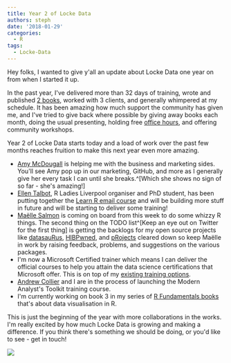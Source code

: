 ```yaml
---
title: Year 2 of Locke Data
authors: steph
date: '2018-01-29'
categories:
  - R
tags:
  - Locke-Data
---
```


Hey folks, I wanted to give y'all an update about Locke Data one year on from when I started it up.

In the past year, I've delivered more than 32 days of training, wrote and published [2 books](http://geni.us/rfundamentals), worked with 3 clients, and generally whimpered at my schedule. It has been amazing how much support the community has given me, and I've tried to give back where possible by giving away books each month, doing the usual presenting, holding free [office hours](//calendly.com/lockedata/officehours), and offering community workshops.

Year 2 of Locke Data starts today and a load of work over the past few months reaches fruition to make this next year even more amazing.

- [Amy McDougall](https://twitter.com/AmyMcDougall96) is helping me with the business and marketing sides. You'll see Amy pop up in our marketing, GitHub, and more as I generally give her every task I can until she breaks.^[Which she shows no sign of so far - she's amazing!]
- [Ellen Talbot](https://twitter.com/etalbot1291), R Ladies Liverpool organiser and PhD student, has been putting together the [Learn R email course](https://itsalocke.us6.list-manage.com/subscribe?u=400ace07ffd6df431c8fe7e8f&id=5e1970731f) and will be building more stuff in future and will be starting to deliver some training!
- [Maëlle Salmon](https://twitter.com/ma_salmon) is coming on board from this week to do some whizzy R things. The second thing on the TODO list^[Keep an eye out on Twitter for the first thing] is getting the backlogs for my open source projects like [datasauRus](//itsalocke.com/datasaurus), [HIBPwned](//itsalocke.com/hibpwned), and [pRojects](//itsalocke.com/projects) cleared down so keep Maëlle in work by raising feedback, problems, and suggestions on the various packages.
- I'm now a Microsoft Certified trainer which means I can deliver the official courses to help you attain the data science certifications that Microsoft offer. This is on top of my [existing training options](//itsalocke.com/company/recommendedtraining).
- [Andrew Collier](https://twitter.com/DataWookie) and I are in the process of launching the Modern Analyst's Toolkit training course.
- I'm currently working on book 3 in my series of [R Fundamentals books](http://geni.us/rfundamentals) that's about data visualisation in R.

This is just the beginning of the year with more collaborations in the works. I'm really excited by how much Locke Data is growing and making a difference. If you think there's something we should be doing, or you'd like to see - get in touch!

![](../img/chibiswip.png)